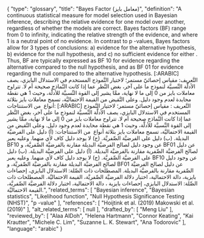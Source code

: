 {
    "type": "glossary",
    "title": "Bayes Factor (معامل بايز)",
    "definition": "A continuous statistical measure for model selection used in Bayesian inference, describing the relative evidence for one model over another, regardless of whether the models are correct. Bayes factors (BF) range from 0 to infinity, indicating the relative strength of the evidence, and where 1 is a neutral point of no evidence. In contrast to p -values, Bayes factors allow for 3 types of conclusions: a) evidence for the alternative hypothesis, b) evidence for the null hypothesis, and c) no sufficient evidence for either . Thus, BF are typically expressed as BF 10 for evidence regarding the alternative compared to the null hypothesis, and as BF 01 for evidence regarding the null compared to the alternative hypothesis. [:ARABIC] التَّعريف: مقياس إحصائيّ مستمر؛ لاختيار النَّموذج المستخدم في الاستدلال البايزي، يصف الأدلَّة النِّسبيَّة لنموذج ما على آخر، بغض النَّظر عما إذا كانت النَّماذج صحيحة أم لا. تتراوح معاملات بايز من 0 إلى ما لا نهاية، ممَّا يشير إلى القوة النِّسبيَّة للأدلَّة، وحيث 1 هي نقطة محايدة لعدم وجود دليل. وعلى النَّقيض من القيمة الاحتماليَّة، تسمح معاملات بايز بثلاثة أنواع  من الاستنتاجات: [:ARABIC] التَّعريف : مقياس إحصائيّ مستمر؛ لاختيار النَّموذج المستخدم في الاستدلال البايزي، يصف الأدلَّة النِّسبيَّة لنموذج ما على آخر، بغض النَّظر عما إذا كانت النَّماذج صحيحة أم لا. تتراوح معاملات بايز من 0 إلى ما لا نهاية، ممَّا يشير إلى القوة النِّسبيَّة للأدلَّة، وحيث 1 هي نقطة محايدة لعدم وجود دليل. وعلى النَّقيض من القيمة الاحتماليَّة، تسمح معاملات بايز بثلاثة أنواع  من الاستنتاجات: (أ) دليل على الفرضيَّة البديلة. (ب) دليل على الفرضيَّة الصِّفريَّة. (ج) لا يوجد دليل كاف لأي منهما. وعليه يعبر BF10 عن وجود دليل لصالح الفرضيَّة البديلة مقارنة بالفرضيَّة الصِّفريَّة، و BF01 عن دليل لصالح الفرضيَّة الصِّفرية مقارنة بالفرضيَّة البديلة. (أ) دليل على الفرضيَّة البديلة. (ب) دليل على الفرضيَّة الصِّفريَّة. (ج) لا يوجد دليل كاف لأي منهما. وعليه يعبر BF10 عن وجود دليل لصالح الفرضيَّة البديلة مقارنة بالفرضيَّة الصِّفريَّة، و BF01 عن دليل لصالح الفرضيَّة الصِّفرية مقارنة بالفرضيَّة البديلة. المصطلحات ذات الصِّلة: الاستدلال البايزي، إحصاءات بايزية، دالة الاحتمالية، اختبار دلالة الفرضيَّة الصِّفريَّة، القيمة الاحتماليَّة. المصطلحات ذات الصِّلة: الاستدلال البايزي، إحصاءات بايزية ، دالة الاحتمالية، اختبار دلالة الفرضيَّة الصِّفريَّة، القيمة الاحتماليَّة.",
    "related_terms": [
        "Bayesian inference",
        "Bayesian statistics",
        "Likelihood function",
        "Null Hypothesis Significance Testing (NHST)",
        "p -value"
    ],
    "references": [
        "Hoijtink et al. (2019)  Makowski et al. (2019)"
    ],
    "alt_related_terms": [
        null
    ],
    "drafted_by": [
        "Meng Liu"
    ],
    "reviewed_by": [
        "Alaa AlDoh",
        "Helena Hartmann",
        "Connor Keating",
        "Kai Krautter",
        "Michele C. Lim",
        "Suzanne L. K. Stewart",
        "Ana Todorovic"
    ],
    "language": "arabic"
}
